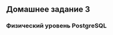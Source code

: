 
##  Домашнее задание 3
###  Физический уровень PostgreSQL
>
<!--stackedit_data:
eyJoaXN0b3J5IjpbNzI4MzAyODI4XX0=
-->